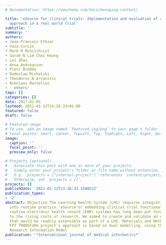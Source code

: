 ```yaml
---
# Documentation: https://wowchemy.com/docs/managing-content/

title: 'eSource for clinical trials: Implementation and evaluation of a standards-based
  approach in a real world trial'
subtitle: ''
summary: ''
authors:
- Jean-Francois Ethier
- Vasa Curcin
- Mark M McGilchrist
- Sarah N Lim Choi Keung
- Lei Zhao
- Anna Andreasson
- Piotr Bródka
- Radoslaw Michalski
- Theodoros N Arvanitis
- Nikolaos Mastellos
- ' others'
tags: []
categories: []
date: 2017-01-01
lastmod: 2022-01-12T14:26:33+01:00
featured: false
draft: false

# Featured image
# To use, add an image named `featured.jpg/png` to your page's folder.
# Focal points: Smart, Center, TopLeft, Top, TopRight, Left, Right, BottomLeft, Bottom, BottomRight.
image:
  caption: ''
  focal_point: ''
  preview_only: false

# Projects (optional).
#   Associate this post with one or more of your projects.
#   Simply enter your project's folder or file name without extension.
#   E.g. `projects = ["internal-project"]` references `content/project/deep-learning/index.md`.
#   Otherwise, set `projects = []`.
projects: []
publishDate: '2022-01-12T13:26:33.158052Z'
publication_types:
- '2'
abstract: Objective The Learning Health System (LHS) requires integration of research
  into routine practice.'eSource'or embedding clinical trial functionalities into
  routine electronic health record (EHR) systems has long been put forward as a solution
  to the rising costs of research. We aimed to create and validate an eSource solution
  that would be readily extensible as part of a LHS. Materials and Methods The EU
  FP7 TRANSFoRm project's approach is based on dual modelling, using the Clinical
  Research Information Model
publication: '*International journal of medical informatics*'
---
```

